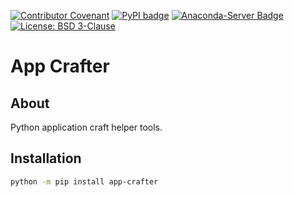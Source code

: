 [![Contributor Covenant](https://img.shields.io/badge/Contributor%20Covenant-2.1-4baaaa.svg)](CODE_OF_CONDUCT.md)
[![PyPI badge](http://img.shields.io/pypi/v/app-crafter.svg)](https://pypi.python.org/pypi/app-crafter)
[![Anaconda-Server Badge](https://anaconda.org/scipp/app-crafter/badges/version.svg)](https://anaconda.org/scipp/app-crafter)
[![License: BSD 3-Clause](https://img.shields.io/badge/License-BSD%203--Clause-blue.svg)](LICENSE)

# App Crafter

## About

Python application craft helper tools.

## Installation

```sh
python -m pip install app-crafter
```
